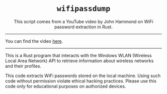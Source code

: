 <div align="center">
  <h1><code>wifipassdump</code></h1>
  <p>This script comes from a YouTube video by John Hammond on WiFi password extraction in Rust.</p>
</div>

---

You can find the video [here](https://www.youtube.com/watch?v=auGJJOfmrMM).

---

This is a Rust program that interacts with the Windows WLAN (Wireless Local Area Network) API to retrieve information about wireless networks and their profiles.

This code extracts WiFi passwords stored on the local machine. Using such code without permission violate ethical hacking practices. Please use this code only for educational purposes on authorized devices.
